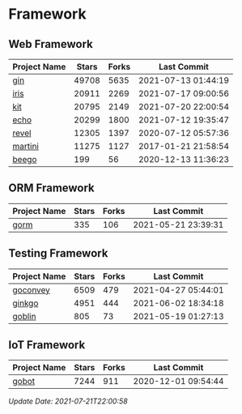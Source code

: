 # Framework

## Web Framework
| Project Name | Stars | Forks | Last Commit |
| ------------ | ----- | ----- | ----------- |
| [gin](https://github.com/gin-gonic/gin) | 49708 | 5635 | 2021-07-13 01:44:19 |
| [iris](https://github.com/kataras/iris) | 20911 | 2269 | 2021-07-17 09:00:56 |
| [kit](https://github.com/go-kit/kit) | 20795 | 2149 | 2021-07-20 22:00:54 |
| [echo](https://github.com/labstack/echo) | 20299 | 1800 | 2021-07-12 19:35:47 |
| [revel](https://github.com/revel/revel) | 12305 | 1397 | 2020-07-12 05:57:36 |
| [martini](https://github.com/go-martini/martini) | 11275 | 1127 | 2017-01-21 21:58:54 |
| [beego](https://github.com/astaxie/beego) | 199 | 56 | 2020-12-13 11:36:23 |

## ORM Framework
| Project Name | Stars | Forks | Last Commit |
| ------------ | ----- | ----- | ----------- |
| [gorm](https://github.com/jinzhu/gorm) | 335 | 106 | 2021-05-21 23:39:31 |

## Testing Framework
| Project Name | Stars | Forks | Last Commit |
| ------------ | ----- | ----- | ----------- |
| [goconvey](https://github.com/smartystreets/goconvey) | 6509 | 479 | 2021-04-27 05:44:01 |
| [ginkgo](https://github.com/onsi/ginkgo) | 4951 | 444 | 2021-06-02 18:34:18 |
| [goblin](https://github.com/franela/goblin) | 805 | 73 | 2021-05-19 01:27:13 |

## IoT Framework
| Project Name | Stars | Forks | Last Commit |
| ------------ | ----- | ----- | ----------- |
| [gobot](https://github.com/hybridgroup/gobot) | 7244 | 911 | 2020-12-01 09:54:44 |

*Update Date: 2021-07-21T22:00:58*